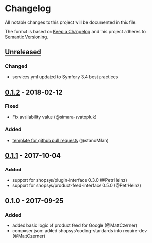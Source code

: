 # Changelog
All notable changes to this project will be documented in this file.

The format is based on [Keep a Changelog](http://keepachangelog.com/en/1.0.0/)
and this project adheres to [Semantic Versioning](http://semver.org/spec/v2.0.0.html).

## [Unreleased]

### Changed
- services.yml updated to Symfony 3.4 best practices

## [0.1.2] - 2018-02-12
### Fixed
- Fix availability value (@simara-svatopluk)

### Added
- [template for github pull requests](docs/PULL_REQUEST_TEMPLATE.md) (@stanoMilan)

## [0.1.1] - 2017-10-04
### Added
- support for shopsys/plugin-interface 0.3.0 (@PetrHeinz)
- support for shopsys/product-feed-interface 0.5.0 (@PetrHeinz)

## 0.1.0 - 2017-09-25
### Added
- added basic logic of product feed for Google (@MattCzerner)
- composer.json: added shopsys/coding-standards into require-dev (@MattCzerner)

[Unreleased]: https://github.com/shopsys/product-feed-google/compare/v0.1.2...HEAD
[0.1.1]: https://github.com/shopsys/product-feed-google/compare/v0.1.0...v0.1.1
[0.1.2]: https://github.com/shopsys/product-feed-google/compare/v0.1.1...v0.1.2
